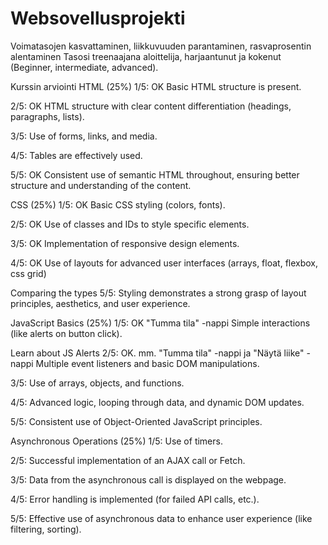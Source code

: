 # Websovellusprojekti
Voimatasojen kasvattaminen, liikkuvuuden parantaminen, rasvaprosentin alentaminen
Tasosi treenaajana aloittelija, harjaantunut ja kokenut (Beginner, intermediate, advanced).

Kurssin arviointi 
HTML (25%)
1/5: OK
Basic HTML structure is present.

2/5: OK
HTML structure with clear content differentiation (headings, paragraphs, lists).

3/5:
Use of forms, links, and media.

4/5:
Tables are effectively used.

5/5: OK
Consistent use of semantic HTML throughout, ensuring better structure and understanding of the content.

CSS (25%)
1/5: OK
Basic CSS styling (colors, fonts).

2/5: OK
Use of classes and IDs to style specific elements.

3/5: OK
Implementation of responsive design elements.

4/5: OK
Use of layouts for advanced user interfaces (arrays, float, flexbox, css grid)

Comparing the types
5/5:
Styling demonstrates a strong grasp of layout principles, aesthetics, and user experience.

JavaScript Basics (25%)
1/5: OK "Tumma tila" -nappi
Simple interactions (like alerts on button click).

Learn about JS Alerts
2/5: OK. mm. "Tumma tila" -nappi ja "Näytä liike" -nappi
Multiple event listeners and basic DOM manipulations.

3/5:
Use of arrays, objects, and functions.

4/5:
Advanced logic, looping through data, and dynamic DOM updates.

5/5:
Consistent use of Object-Oriented JavaScript principles.

Asynchronous Operations (25%)
1/5:
Use of timers.

2/5:
Successful implementation of an AJAX call or Fetch.

3/5:
Data from the asynchronous call is displayed on the webpage.

4/5:
Error handling is implemented (for failed API calls, etc.).

5/5:
Effective use of asynchronous data to enhance user experience (like filtering, sorting).
